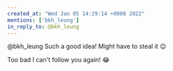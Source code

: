```yaml
---
created_at: "Wed Jan 05 14:29:14 +0000 2022"
mentions: ['bkh_leung']
in_reply_to: @bkh_leung
---
```


@bkh_leung Such a good idea! Might have to steal it 😉

Too bad I can't follow you again! 😂